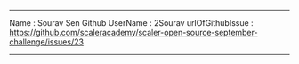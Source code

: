 ----
Name : Sourav Sen
Github UserName : 2Sourav
urlOfGithubIssue : https://github.com/scaleracademy/scaler-open-source-september-challenge/issues/23

-----

